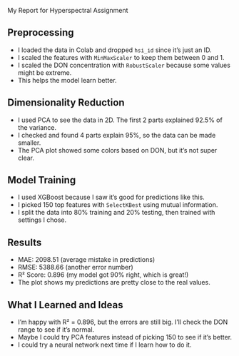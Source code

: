 My Report for Hyperspectral Assignment

## Preprocessing
- I loaded the data in Colab and dropped `hsi_id` since it’s just an ID.
- I scaled the features with `MinMaxScaler` to keep them between 0 and 1.
- I scaled the DON concentration with `RobustScaler` because some values might be extreme.
- This helps the model learn better.

## Dimensionality Reduction
- I used PCA to see the data in 2D. The first 2 parts explained 92.5% of the variance.
- I checked and found 4 parts explain 95%, so the data can be made smaller.
- The PCA plot showed some colors based on DON, but it’s not super clear.

## Model Training
- I used XGBoost because I saw it’s good for predictions like this.
- I picked 150 top features with `SelectKBest` using mutual information.
- I split the data into 80% training and 20% testing, then trained with settings I chose.

## Results
- MAE: 2098.51 (average mistake in predictions)
- RMSE: 5388.66 (another error number)
- R² Score: 0.896 (my model got 90% right, which is great!)
- The plot shows my predictions are pretty close to the real values.

## What I Learned and Ideas
- I’m happy with R² = 0.896, but the errors are still big. I’ll check the DON range to see if it’s normal.
- Maybe I could try PCA features instead of picking 150 to see if it’s better.
- I could try a neural network next time if I learn how to do it.